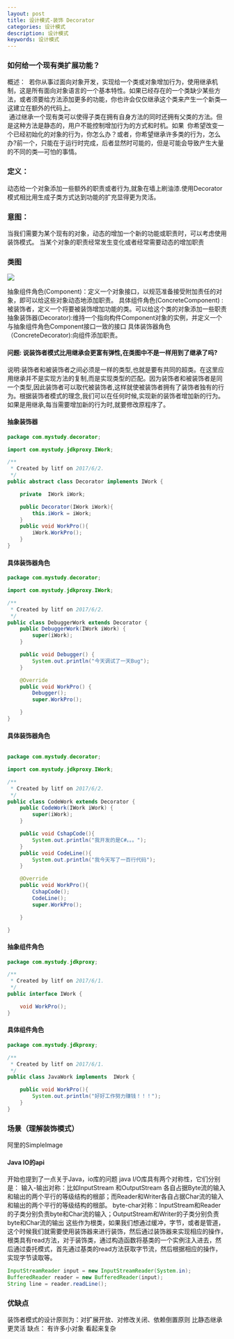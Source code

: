 ```yaml
---
layout: post
title: 设计模式-装饰 Decorator
categories: 设计模式
description: 设计模式
keywords: 设计模式
---
```


### 如何给一个现有类扩展功能？
概述：
 若你从事过面向对象开发，实现给一个类或对象增加行为，使用继承机制，这是所有面向对象语言的一个基本特性。如果已经存在的一个类缺少某些方法，或者须要给方法添加更多的功能，你也许会仅仅继承这个类来产生一个新类—这建立在额外的代码上。  
 通过继承一个现有类可以使得子类在拥有自身方法的同时还拥有父类的方法。但是这种方法是静态的，用户不能控制增加行为的方式和时机。如果  你希望改变一个已经初始化的对象的行为，你怎么办？或者，你希望继承许多类的行为，怎么办?前一个，只能在于运行时完成，后者显然时可能的，但是可能会导致产生大量的不同的类—可怕的事情。

### 定义：
动态给一个对象添加一些额外的职责或者行为,就象在墙上刷油漆.使用Decorator模式相比用生成子类方式达到功能的扩充显得更为灵活。

### 意图：
当我们需要为某个现有的对象，动态的增加一个新的功能或职责时，可以考虑使用装饰模式。
当某个对象的职责经常发生变化或者经常需要动态的增加职责

### 类图
![](https://xflovemoney.github.io/images/blog/wqw212312122.png)
    
抽象组件角色(Component)：定义一个对象接口，以规范准备接受附加责任的对象，即可以给这些对象动态地添加职责。
具体组件角色(ConcreteComponent) :被装饰者，定义一个将要被装饰增加功能的类。可以给这个类的对象添加一些职责
抽象装饰器(Decorator):维持一个指向构件Component对象的实例，并定义一个与抽象组件角色Component接口一致的接口
具体装饰器角色（ConcreteDecorator):向组件添加职责。

#### 问题:  说装饰者模式比用继承会更富有弹性,在类图中不是一样用到了继承了吗?

说明:装饰者和被装饰者之间必须是一样的类型,也就是要有共同的超类。在这里应用继承并不是实现方法的复制,而是实现类型的匹配。因为装饰者和被装饰者是同一个类型,因此装饰者可以取代被装饰者,这样就使被装饰者拥有了装饰者独有的行为。根据装饰者模式的理念,我们可以在任何时候,实现新的装饰者增加新的行为。如果是用继承,每当需要增加新的行为时,就要修改原程序了。

#### 抽象装饰器
```java
package com.mystudy.decorator;

import com.mystudy.jdkproxy.IWork;

/**
 * Created by litf on 2017/6/2.
 */
public abstract class Decorator implements IWork {

    private  IWork iWork;

    public Decorator(IWork iWork){
        this.iWork = iWork;
    }
    public void WorkPro(){
        iWork.WorkPro();
    }
}
```
#### 具体装饰器角色
```java
package com.mystudy.decorator;

import com.mystudy.jdkproxy.IWork;

/**
 * Created by litf on 2017/6/2.
 */
public class DebuggerWork extends Decorator {
    public DebuggerWork(IWork iWork) {
        super(iWork);
    }

    public void Debugger() {
        System.out.println("今天调试了一天Bug");
    }

    @Override
    public void WorkPro() {
        Debugger();
        super.WorkPro();

    }
}
```

#### 具体装饰器角色
```java

package com.mystudy.decorator;

import com.mystudy.jdkproxy.IWork;

/**
 * Created by litf on 2017/6/2.
 */
public class CodeWork extends Decorator {
    public CodeWork(IWork iWork) {
        super(iWork);
    }

    public void CshapCode(){
        System.out.println("我开发的是C#。。。");
    }
    public void CodeLine(){
        System.out.println("我今天写了一百行代码");
    }

    @Override
    public void WorkPro(){
        CshapCode();
        CodeLine();
        super.WorkPro();

    }

}
```

#### 抽象组件角色
```java
package com.mystudy.jdkproxy;

/**
 * Created by litf on 2017/6/1.
 */
public interface IWork {

    void WorkPro();
}
```

#### 具体组件角色
```java
package com.mystudy.jdkproxy;

/**
 * Created by litf on 2017/6/1.
 */
public class JavaWork implements  IWork {

    public void WorkPro(){
        System.out.println("好好工作努力赚钱！！！");
    }
}
```

### 场景（理解装饰模式）
阿里的SimpleImage
#### Java IO的api
开始也提到了一点关于Java，io库的问题
java I/O库具有两个对称性，它们分别是：
  输入-输出对称：比如InputStream 和OutputStream 各自占据Byte流的输入和输出的两个平行的等级结构的根部；而Reader和Writer各自占据Char流的输入和输出的两个平行的等级结构的根部。
  byte-char对称：InputStream和Reader的子类分别负责byte和Char流的输入；OutputStream和Writer的子类分别负责byte和Char流的输出
这些作为根类，如果我们想通过缓冲，字节，或者是管道，这个时候我们就需要使用装饰器来进行装饰，然后通过装饰器来实现相应的操作，根类具有read方法，对于装饰类，通过构造函数将基类的一个实例注入进去，然后通过委托模式，首先通过基类的read方法获取字节流，然后根据相应的操作，实现字节读取等。

```java
InputStreamReader input = new InputStreamReader(System.in);
BufferedReader reader = new BufferedReader(input);
String line = reader.readLine();
```

### 优缺点
装饰者模式的设计原则为：对扩展开放、对修改关闭、依赖倒置原则
比静态继承更灵活
缺点：
有许多小对象 看起来复杂


